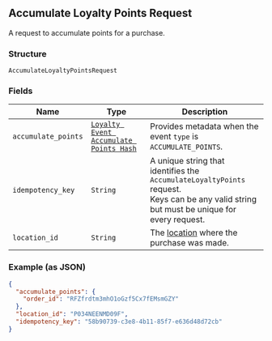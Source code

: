 ## Accumulate Loyalty Points Request

A request to accumulate points for a purchase.

### Structure

`AccumulateLoyaltyPointsRequest`

### Fields

| Name | Type | Description |
|  --- | --- | --- |
| `accumulate_points` | [`Loyalty Event Accumulate Points Hash`](/doc/models/loyalty-event-accumulate-points.md) | Provides metadata when the event `type` is `ACCUMULATE_POINTS`. |
| `idempotency_key` | `String` | A unique string that identifies the `AccumulateLoyaltyPoints` request. <br>Keys can be any valid string but must be unique for every request. |
| `location_id` | `String` | The [location](#type-Location) where the purchase was made. |

### Example (as JSON)

```json
{
  "accumulate_points": {
    "order_id": "RFZfrdtm3mhO1oGzf5Cx7fEMsmGZY"
  },
  "location_id": "P034NEENMD09F",
  "idempotency_key": "58b90739-c3e8-4b11-85f7-e636d48d72cb"
}
```

